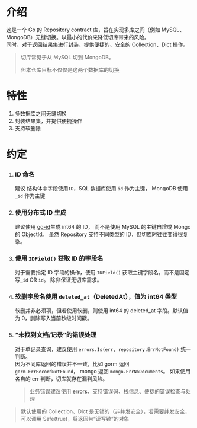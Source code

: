 # 介绍
这是一个 Go 的 Repository contract 库，旨在实现多库之间（例如 MySQL、MongoDB）无缝切换。以最小的代价来降低切库带来的风险。<br>
同时，对于返回结果集进行封装，提供便捷的、安全的 Collection、Dict 操作。

> 切库常见于从 MySQL 切到 MongoDB。 
> 
> 但本仓库目标不仅仅是这两个数据库的切换

# 特性
1. 多数据库之间无缝切换
2. 封装结果集，并提供便捷操作
3. 支持软删除

# 约定
1. ### ID 命名
    建议 结构体中字段使用`ID`，SQL 数据库使用 `id` 作为主键， MongoDB 使用 `_id` 作为主键

2. ### 使用分布式 ID 生成
    建议使用 [go-id](https://github.com/ace-zhaoy/go-id)生成 int64 的 ID， 而不是使用 MySQL 的主键自增或 Mongo 的 ObjectId。
    虽然 Repository 支持不同类型的 ID，但切库时往往变得很复杂。

3. ### 使用 `IDField()` 获取 ID 的字段名
    对于需要指定 ID 字段的操作，使用 `IDField()` 获取主键字段名，而不是固定写`_id` OR `id`。
    除非保证无切库需求。

4. ### 软删字段名使用 `deleted_at`（DeletedAt），值为 int64 类型
    软删并非必须项，但若使用软删，则使用 int64 的 deleted_at 字段。默认值为 0，删除写入当前秒级时间戳。

5. ### “未找到文档/记录”的错误处理
    对于单记录查询，建议使用 `errors.Is(err, repository.ErrNotFound)` 统一判断。<br>
    因为不同库返回的错误并不一致，比如 gorm 返回 `gorm.ErrRecordNotFound`， mongo 返回 `mongo.ErrNoDocuments`。
    如果使用各自的 err 判断，切库就存在漏判风险。<br>
    > 业务错误建议使用 [errors](https://github.com/ace-zhaoy/errors)，支持错误码、栈信息、便捷的错误检查与处理

> 默认使用的 Collection、Dict 是无锁的（非并发安全），若需要并发安全，可以调用 Safe(true)，将返回带“读写锁”的对象